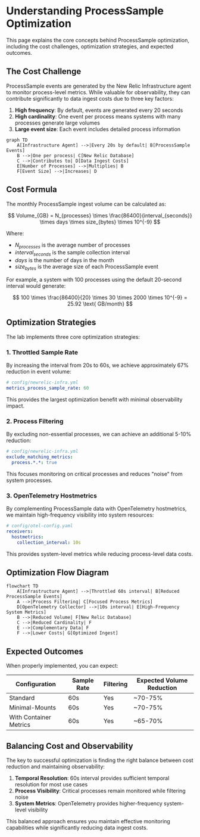 # Understanding ProcessSample Optimization

This page explains the core concepts behind ProcessSample optimization, including the cost challenges, optimization strategies, and expected outcomes.

## The Cost Challenge

ProcessSample events are generated by the New Relic Infrastructure agent to monitor process-level metrics. While valuable for observability, they can contribute significantly to data ingest costs due to three key factors:

1. **High frequency**: By default, events are generated every 20 seconds
2. **High cardinality**: One event per process means systems with many processes generate large volumes
3. **Large event size**: Each event includes detailed process information

```mermaid
graph TD
    A[Infrastructure Agent] -->|Every 20s by default| B[ProcessSample Events]
    B -->|One per process| C[New Relic Database]
    C -->|Contributes to| D[Data Ingest Costs]
    E[Number of Processes] -->|Multiplies| B
    F[Event Size] -->|Increases| D
```

## Cost Formula

The monthly ProcessSample ingest volume can be calculated as:

$$
Volume_{GB} = N_{processes} \times \frac{86400}{interval_{seconds}} \times days \times size_{bytes} \times 10^{-9}
$$

Where:
- $N_{processes}$ is the average number of processes
- $interval_{seconds}$ is the sample collection interval
- $days$ is the number of days in the month
- $size_{bytes}$ is the average size of each ProcessSample event

For example, a system with 100 processes using the default 20-second interval would generate:

$$
100 \times \frac{86400}{20} \times 30 \times 2000 \times 10^{-9} = 25.92 \text{ GB/month}
$$

## Optimization Strategies

The lab implements three core optimization strategies:

### 1. Throttled Sample Rate

By increasing the interval from 20s to 60s, we achieve approximately 67% reduction in event volume:

```yaml
# config/newrelic-infra.yml
metrics_process_sample_rate: 60
```

This provides the largest optimization benefit with minimal observability impact.

### 2. Process Filtering

By excluding non-essential processes, we can achieve an additional 5-10% reduction:

```yaml
# config/newrelic-infra.yml
exclude_matching_metrics:
  process.*.*: true
```

This focuses monitoring on critical processes and reduces "noise" from system processes.

### 3. OpenTelemetry Hostmetrics

By complementing ProcessSample data with OpenTelemetry hostmetrics, we maintain high-frequency visibility into system resources:

```yaml
# config/otel-config.yaml
receivers:
  hostmetrics:
    collection_interval: 10s
```

This provides system-level metrics while reducing process-level data costs.

## Optimization Flow Diagram

```mermaid
flowchart TD
    A[Infrastructure Agent] -->|Throttled 60s interval| B[Reduced ProcessSample Events]
    A -->|Process Filtering| C[Focused Process Metrics]
    D[OpenTelemetry Collector] -->|10s interval| E[High-Frequency System Metrics]
    B -->|Reduced Volume| F[New Relic Database]
    C -->|Reduced Cardinality| F
    E -->|Complementary Data| F
    F -->|Lower Costs| G[Optimized Ingest]
```

## Expected Outcomes

When properly implemented, you can expect:

| Configuration | Sample Rate | Filtering | Expected Volume Reduction |
|---------------|-------------|-----------|---------------------------|
| Standard | 60s | Yes | ~70-75% |
| Minimal-Mounts | 60s | Yes | ~70-75% |
| With Container Metrics | 60s | Yes | ~65-70% |

## Balancing Cost and Observability

The key to successful optimization is finding the right balance between cost reduction and maintaining observability:

1. **Temporal Resolution**: 60s interval provides sufficient temporal resolution for most use cases
2. **Process Visibility**: Critical processes remain monitored while filtering noise
3. **System Metrics**: OpenTelemetry provides higher-frequency system-level visibility

This balanced approach ensures you maintain effective monitoring capabilities while significantly reducing data ingest costs.